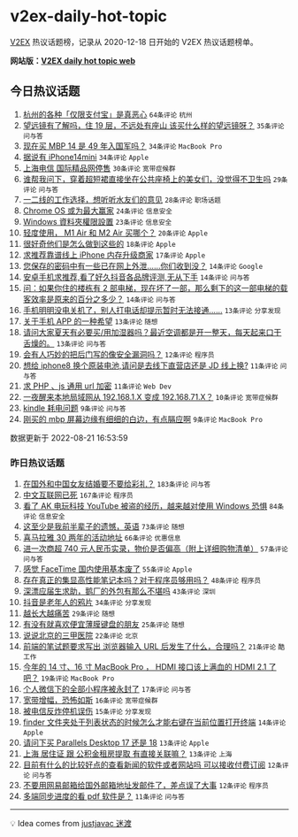 # v2ex-daily-hot-topic

[V2EX](https://www.v2ex.com/) 热议话题榜，记录从 2020-12-18 日开始的 V2EX 热议话题榜单。

**网站版：[V2EX daily hot topic web](https://boojack.github.io/v2ex-daily-hot-topic-web/)**

## 今日热议话题

<!-- TODAY BEGIN -->

1. [杭州的各种「仅限支付宝」是真恶心](https://www.v2ex.com/t/874369) `64条评论` `杭州`
1. [望远镜有了解吗，住 19 层，不远处有座山 该买什么样的望远镜呀？](https://www.v2ex.com/t/874314) `35条评论` `问与答`
1. [现在买 MBP 14 是 49 年入国军吗？](https://www.v2ex.com/t/874315) `34条评论` `MacBook Pro`
1. [据说有 iPhone14mini](https://www.v2ex.com/t/874337) `34条评论` `Apple`
1. [上海电信 国际精品网停售](https://www.v2ex.com/t/874330) `30条评论` `宽带症候群`
1. [谁帮我问下，穿着超短裙直接坐在公共座椅上的美女们，没觉得不卫生吗](https://www.v2ex.com/t/874356) `29条评论` `问与答`
1. [一二线的工作选择，想听听水友们的意见](https://www.v2ex.com/t/874304) `28条评论` `职场话题`
1. [Chrome OS 或为最大赢家](https://www.v2ex.com/t/874317) `24条评论` `信息安全`
1. [Windows 資料夾權限設置](https://www.v2ex.com/t/874292) `23条评论` `信息安全`
1. [轻度使用， M1 Air 和 M2 Air 买哪个？](https://www.v2ex.com/t/874341) `20条评论` `Apple`
1. [很好奇他们是怎么做到这些的](https://www.v2ex.com/t/874372) `18条评论` `Apple`
1. [求推荐靠谱线上 iPhone 内存升级商家](https://www.v2ex.com/t/874308) `17条评论` `Apple`
1. [您保存的密码中有一些已在网上外泄……你们收到没？](https://www.v2ex.com/t/874370) `14条评论` `Google`
1. [安卓手机求推荐,看了好久抖音各品牌评测,无从下手](https://www.v2ex.com/t/874363) `14条评论` `问与答`
1. [问：如果你住的楼栋有 2 部电梯，现在坏了一部，那么剩下的这一部电梯的载客效率是原来的百分之多少？](https://www.v2ex.com/t/874286) `14条评论` `问与答`
1. [手机明明没电关机了，别人打电话却提示暂时无法接通……](https://www.v2ex.com/t/874371) `13条评论` `分享发现`
1. [关于手机 APP 的一种希望](https://www.v2ex.com/t/874358) `13条评论` `随想`
1. [请问大家夏天有必要买/用加湿器吗？最近空调都是开一整天，每天起来口干舌燥的。](https://www.v2ex.com/t/874321) `13条评论` `问与答`
1. [会有人巧妙的把后门写的像安全漏洞吗？](https://www.v2ex.com/t/874336) `12条评论` `程序员`
1. [想给 iphone8 换个原装电池,请问是去线下直营店还是 JD 线上换?](https://www.v2ex.com/t/874377) `11条评论` `问与答`
1. [求 PHP 、js 通用 url 加密](https://www.v2ex.com/t/874324) `11条评论` `Web Dev`
1. [一夜醒来本地局域网从 192.168.1.X 变成 192.168.71.X？](https://www.v2ex.com/t/874300) `10条评论` `宽带症候群`
1. [kindle 耗电问题](https://www.v2ex.com/t/874391) `9条评论` `问与答`
1. [刚买的 mbp 屏幕边缘有细细的白边，有点膈应啊](https://www.v2ex.com/t/874380) `9条评论` `MacBook Pro`

数据更新于 2022-08-21 16:53:59

<!-- TODAY END -->

### 昨日热议话题

<!-- YESTERDAY BEGIN -->

1. [在国外和中国女友结婚要不要给彩礼？](https://www.v2ex.com/t/874131) `183条评论` `问与答`
1. [中文互联网已死](https://www.v2ex.com/t/874223) `167条评论` `程序员`
1. [看了 AK 电玩科技 YouTube 被盗的经历，越来越对使用 Windows 恐惧](https://www.v2ex.com/t/874221) `84条评论` `信息安全`
1. [这至少是我前半辈子的遗憾，英语](https://www.v2ex.com/t/874173) `73条评论` `随想`
1. [喜马拉雅 30 两年的活动地址](https://www.v2ex.com/t/874139) `66条评论` `优惠信息`
1. [进一次商超 740 元人民币实录，物价是否偏高（附上详细购物清单）](https://www.v2ex.com/t/874170) `57条评论` `问与答`
1. [感觉 FaceTime 国内使用基本废了](https://www.v2ex.com/t/874138) `55条评论` `Apple`
1. [存在真正的集显高性能笔记本吗？对于程序员够用吗？](https://www.v2ex.com/t/874177) `48条评论` `程序员`
1. [深漂应届生求助，鹅厂的外包有那么不堪吗](https://www.v2ex.com/t/874143) `43条评论` `深圳`
1. [抖音是老年人的鸦片](https://www.v2ex.com/t/874232) `34条评论` `分享发现`
1. [越长大越痛苦](https://www.v2ex.com/t/874245) `29条评论` `随想`
1. [有没有就喜欢便宜薄膜键盘的朋友](https://www.v2ex.com/t/874190) `25条评论` `随想`
1. [说说北京的三甲医院](https://www.v2ex.com/t/874233) `22条评论` `北京`
1. [前端的笔试题要求写出 浏览器输入 URL 后发生了什么，合理吗？](https://www.v2ex.com/t/874205) `21条评论` `酷工作`
1. [今年的 14 寸、16 寸 MacBook Pro ， HDMI 接口该上满血的 HDMI 2.1 了吧？](https://www.v2ex.com/t/874263) `19条评论` `MacBook Pro`
1. [个人微信下的全部小程序被永封了](https://www.v2ex.com/t/874209) `17条评论` `问与答`
1. [宽带增幅，恐怖如斯](https://www.v2ex.com/t/874249) `16条评论` `宽带症候群`
1. [被电信反炸停机误伤](https://www.v2ex.com/t/874193) `15条评论` `分享发现`
1. [finder 文件夹处于列表状态的时候怎么才能右键在当前位置打开终端](https://www.v2ex.com/t/874140) `14条评论` `Apple`
1. [请问下买 Parallels Desktop 17 还是 18](https://www.v2ex.com/t/874208) `13条评论` `Apple`
1. [上海 居住证 跟 公积金租房提取 有直接关联嘛？](https://www.v2ex.com/t/874127) `13条评论` `上海`
1. [目前有什么的比较好点的查看新闻的软件或者网站吗 可以接收付费订阅](https://www.v2ex.com/t/874207) `12条评论` `问与答`
1. [不要用网易邮箱给国外邮箱地址发邮件了，差点误了大事](https://www.v2ex.com/t/874171) `12条评论` `程序员`
1. [多端同步进度的看 pdf 软件是？](https://www.v2ex.com/t/874258) `11条评论` `问与答`

<!-- YESTERDAY END -->

---

💡 Idea comes from [justjavac 迷渡](https://github.com/justjavac/)
